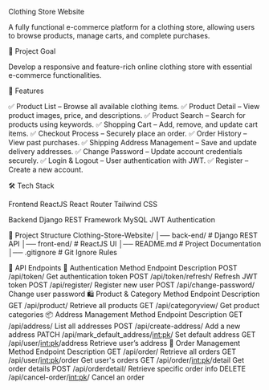 Clothing Store Website

A fully functional e-commerce platform for a clothing store, allowing users to browse products, manage carts, and complete purchases.

🎯 Project Goal

Develop a responsive and feature-rich online clothing store with essential e-commerce functionalities.

🚀 Features

✅ Product List – Browse all available clothing items.
✅ Product Detail – View product images, price, and descriptions.
✅ Product Search – Search for products using keywords.
✅ Shopping Cart – Add, remove, and update cart items.
✅ Checkout Process – Securely place an order.
✅ Order History – View past purchases.
✅ Shipping Address Management – Save and update delivery addresses.
✅ Change Password – Update account credentials securely.
✅ Login & Logout – User authentication with JWT.
✅ Register – Create a new account.

🛠️ Tech Stack

Frontend
ReactJS
React Router
Tailwind CSS

Backend
Django REST Framework
MySQL
JWT Authentication

📂 Project Structure
Clothing-Store-Website/
│── back-end/          # Django REST API
│── front-end/         # ReactJS UI
│── README.md          # Project Documentation
│── .gitignore         # Git Ignore Rules

📌 API Endpoints
🔐 Authentication
Method	Endpoint	Description
POST	/api/token/	Get authentication token
POST	/api/token/refresh/	Refresh JWT token
POST	/api/register/	Register new user
POST	/api/change-password/	Change user password
🛍️ Product & Category
Method	Endpoint	Description
GET	/api/product/	Retrieve all products
GET	/api/categoryview/	Get product categories
📦 Address Management
Method	Endpoint	Description
GET	/api/address/	List all addresses
POST	/api/create-address/	Add a new address
PATCH	/api/mark_default_address/<int:pk>/	Set default address
GET	/api/user/<int:pk>/address	Retrieve user’s address
🛒 Order Management
Method	Endpoint	Description
GET	/api/order/	Retrieve all orders
GET	/api/user/<int:pk>/order	Get user's orders
GET	/api/order/<int:pk>/detail	Get order details
POST	/api/orderdetail/	Retrieve specific order info
DELETE	/api/cancel-order/<int:pk>/	Cancel an order
